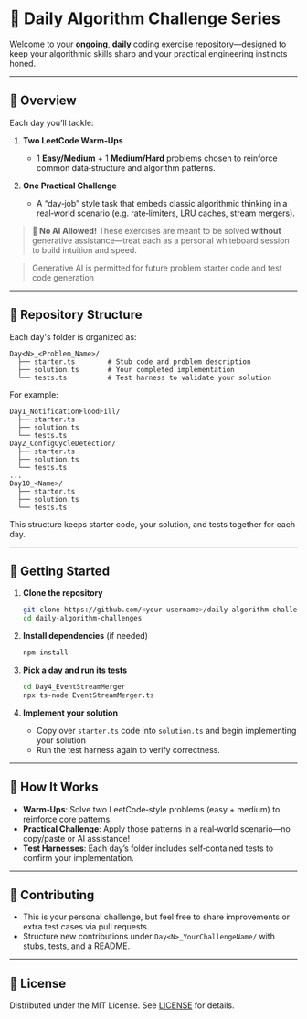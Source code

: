 # 🔄 Daily Algorithm Challenge Series

Welcome to your **ongoing**, **daily** coding exercise repository—designed to keep your algorithmic skills sharp and your practical engineering instincts honed.

---

## 📘 Overview

Each day you’ll tackle:

1. **Two LeetCode Warm‑Ups**

   * 1 **Easy/Medium** + 1 **Medium/Hard** problems chosen to reinforce common data‑structure and algorithm patterns.
2. **One Practical Challenge**

   * A “day‑job” style task that embeds classic algorithmic thinking in a real‑world scenario (e.g. rate‑limiters, LRU caches, stream mergers).

> **🚫 No AI Allowed!**
> These exercises are meant to be solved **without** generative assistance—treat each as a personal whiteboard session to build intuition and speed.

> Generative AI is permitted for future problem starter code and test code generation

---

## 📂 Repository Structure

Each day's folder is organized as:

```
Day<N>_<Problem_Name>/
  ├── starter.ts        # Stub code and problem description
  ├── solution.ts       # Your completed implementation
  └── tests.ts          # Test harness to validate your solution
```

For example:

```
Day1_NotificationFloodFill/
  ├── starter.ts
  ├── solution.ts
  └── tests.ts
Day2_ConfigCycleDetection/
  ├── starter.ts
  ├── solution.ts
  └── tests.ts
...
Day10_<Name>/
  ├── starter.ts
  ├── solution.ts
  └── tests.ts
```

This structure keeps starter code, your solution, and tests together for each day.

---

## 🚀 Getting Started

1. **Clone the repository**

   ```bash
   git clone https://github.com/<your‑username>/daily-algorithm-challenges.git
   cd daily-algorithm-challenges
   ```

2. **Install dependencies** (if needed)

   ```bash
   npm install
   ```

3. **Pick a day and run its tests**

   ```bash
   cd Day4_EventStreamMerger
   npx ts-node EventStreamMerger.ts
   ```

4. **Implement your solution**

   * Copy over `starter.ts` code into `solution.ts` and begin implementing your solution
   * Run the test harness again to verify correctness.

---

## 📖 How It Works

* **Warm‑Ups**: Solve two LeetCode‑style problems (easy + medium) to reinforce core patterns.
* **Practical Challenge**: Apply those patterns in a real‑world scenario—no copy/paste or AI assistance!
* **Test Harnesses**: Each day’s folder includes self‑contained tests to confirm your implementation.

---

## 🤝 Contributing

* This is your personal challenge, but feel free to share improvements or extra test cases via pull requests.
* Structure new contributions under `Day<N>_YourChallengeName/` with stubs, tests, and a README.

---

## 📜 License

Distributed under the MIT License. See [LICENSE](LICENSE) for details.
